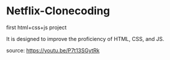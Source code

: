 # Netflix-Clonecoding
first html+css+js project

It is designed to improve the proficiency of HTML, CSS, and JS.

source: https://youtu.be/P7t13SGytRk
